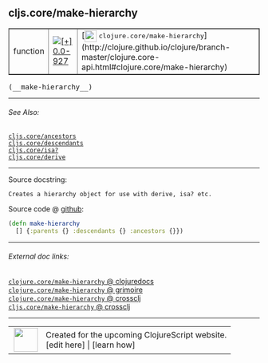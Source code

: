 ## cljs.core/make-hierarchy



 <table border="1">
<tr>
<td>function</td>
<td><a href="https://github.com/cljsinfo/cljs-api-docs/tree/0.0-927"><img valign="middle" alt="[+] 0.0-927" title="Added in 0.0-927" src="https://img.shields.io/badge/+-0.0--927-lightgrey.svg"></a> </td>
<td>
[<img height="24px" valign="middle" src="http://i.imgur.com/1GjPKvB.png"> <samp>clojure.core/make-hierarchy</samp>](http://clojure.github.io/clojure/branch-master/clojure.core-api.html#clojure.core/make-hierarchy)
</td>
</tr>
</table>


 <samp>
(__make-hierarchy__)<br>
</samp>

---



###### See Also:

[`cljs.core/ancestors`](../cljs.core/ancestors.md)<br>
[`cljs.core/descendants`](../cljs.core/descendants.md)<br>
[`cljs.core/isa?`](../cljs.core/isaQMARK.md)<br>
[`cljs.core/derive`](../cljs.core/derive.md)<br>

---


Source docstring:

```
Creates a hierarchy object for use with derive, isa? etc.
```


Source code @ [github](https://github.com/clojure/clojurescript/blob/r2199/src/cljs/cljs/core.cljs#L7443-L7445):

```clj
(defn make-hierarchy
  [] {:parents {} :descendants {} :ancestors {}})
```

<!--
Repo - tag - source tree - lines:

 <pre>
clojurescript @ r2199
└── src
    └── cljs
        └── cljs
            └── <ins>[core.cljs:7443-7445](https://github.com/clojure/clojurescript/blob/r2199/src/cljs/cljs/core.cljs#L7443-L7445)</ins>
</pre>

-->

---



###### External doc links:

[`clojure.core/make-hierarchy` @ clojuredocs](http://clojuredocs.org/clojure.core/make-hierarchy)<br>
[`clojure.core/make-hierarchy` @ grimoire](http://conj.io/store/v1/org.clojure/clojure/1.7.0-beta3/clj/clojure.core/make-hierarchy/)<br>
[`clojure.core/make-hierarchy` @ crossclj](http://crossclj.info/fun/clojure.core/make-hierarchy.html)<br>
[`cljs.core/make-hierarchy` @ crossclj](http://crossclj.info/fun/cljs.core.cljs/make-hierarchy.html)<br>

---

 <table>
<tr><td>
<img valign="middle" align="right" width="48px" src="http://i.imgur.com/Hi20huC.png">
</td><td>
Created for the upcoming ClojureScript website.<br>
[edit here] | [learn how]
</td></tr></table>

[edit here]:https://github.com/cljsinfo/cljs-api-docs/blob/master/cljsdoc/cljs.core/make-hierarchy.cljsdoc
[learn how]:https://github.com/cljsinfo/cljs-api-docs/wiki/cljsdoc-files

<!--

This information was too distracting to show to readers, but I'll leave it
commented here since it is helpful to:

- pretty-print the data used to generate this document
- and show how to retrieve that data



The API data for this symbol:

```clj
{:ns "cljs.core",
 :name "make-hierarchy",
 :signature ["[]"],
 :history [["+" "0.0-927"]],
 :type "function",
 :related ["cljs.core/ancestors"
           "cljs.core/descendants"
           "cljs.core/isa?"
           "cljs.core/derive"],
 :full-name-encode "cljs.core/make-hierarchy",
 :source {:code "(defn make-hierarchy\n  [] {:parents {} :descendants {} :ancestors {}})",
          :title "Source code",
          :repo "clojurescript",
          :tag "r2199",
          :filename "src/cljs/cljs/core.cljs",
          :lines [7443 7445]},
 :full-name "cljs.core/make-hierarchy",
 :clj-symbol "clojure.core/make-hierarchy",
 :docstring "Creates a hierarchy object for use with derive, isa? etc."}

```

Retrieve the API data for this symbol:

```clj
;; from Clojure REPL
(require '[clojure.edn :as edn])
(-> (slurp "https://raw.githubusercontent.com/cljsinfo/cljs-api-docs/catalog/cljs-api.edn")
    (edn/read-string)
    (get-in [:symbols "cljs.core/make-hierarchy"]))
```

-->
